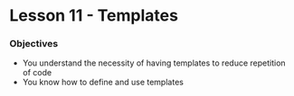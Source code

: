 # Lesson 11 - Templates

### Objectives

* You understand the necessity of having templates to reduce repetition of code
* You know how to define and use templates
